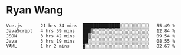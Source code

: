 # Ryan Wang

<!--START_SECTION:waka-->
```text
Vue.js       21 hrs 34 mins  ██████████████░░░░░░░░░░░   55.49 % 
JavaScript   4 hrs 59 mins   ███▒░░░░░░░░░░░░░░░░░░░░░   12.84 % 
JSON         3 hrs 42 mins   ██▒░░░░░░░░░░░░░░░░░░░░░░   09.54 % 
Java         3 hrs 19 mins   ██░░░░░░░░░░░░░░░░░░░░░░░   08.55 % 
YAML         1 hr 2 mins     ▓░░░░░░░░░░░░░░░░░░░░░░░░   02.67 % 
```
<!--END_SECTION:waka-->
